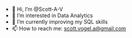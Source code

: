 - 👋 Hi, I’m @Scott-A-V
- 👀 I’m interested in Data Analytics
- 🌱 I’m currently improving my SQL skills
- 📫 How to reach me: scott.vogel.a@gmail.com

<!---
Scott-A-V/Scott-A-V is a ✨ special ✨ repository because its `README.md` (this file) appears on your GitHub profile.
You can click the Preview link to take a look at your changes.
--->
